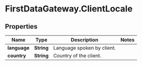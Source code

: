 # FirstDataGateway.ClientLocale

## Properties
Name | Type | Description | Notes
------------ | ------------- | ------------- | -------------
**language** | **String** | Language spoken by client. | 
**country** | **String** | Country of the client. | 


